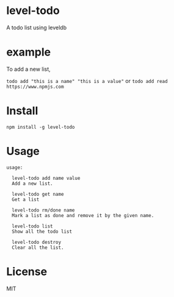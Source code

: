 # level-todo

A todo list using leveldb

# example

To add a new list,

`todo add "this is a name" "this is a value"` or `todo add read https://www.npmjs.com`

# Install

`npm install -g level-todo`

# Usage

```
usage:

  level-todo add name value
  Add a new list.

  level-todo get name
  Get a list

  level-todo rm/done name
  Mark a list as done and remove it by the given name.

  level-todo list
  Show all the todo list

  level-todo destroy
  Clear all the list.
```
# License

MIT
